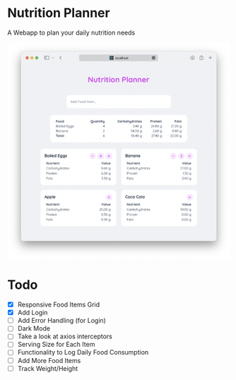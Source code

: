 # Nutrition Planner

A Webapp to plan your daily nutrition needs

<img src="demo.png" width="600"/>

# Todo
- [x] Responsive Food Items Grid
- [x] Add Login 
- [ ] Add Error Handling (for Login)
- [ ] Dark Mode
- [ ] Take a look at axios interceptors
- [ ] Serving Size for Each Item
- [ ] Functionality to Log Daily Food Consumption
- [ ] Add More Food Items 
- [ ] Track Weight/Height
